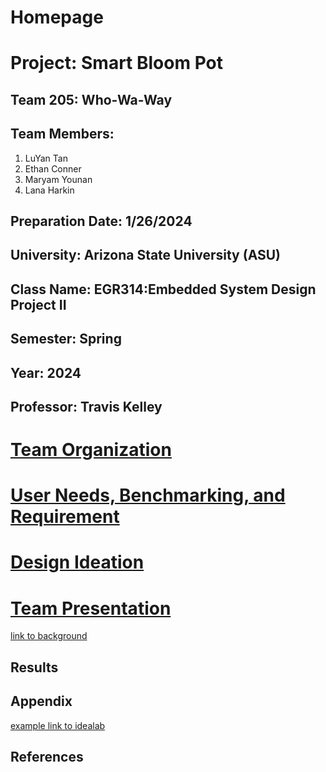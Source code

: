 # Homepage

# Project: Smart Bloom Pot
## Team 205: Who-Wa-Way
## Team Members:
1. LuYan Tan
1. Ethan Conner
1. Maryam Younan
1. Lana Harkin
## Preparation Date: 1/26/2024
## University: Arizona State University (ASU)
## Class Name: EGR314:Embedded System Design Project II
## Semester: Spring
## Year: 2024
## Professor: Travis Kelley

# [Team Organization](/Team-Organization.md)




# [User Needs, Benchmarking, and Requirement](/UserNeeds-Benchmarking-Requirements)

# [Design Ideation](/Design-Ideation.md)

# [Team Presentation](Presentation.md)

[link to background](/background.md)
## Results



## Appendix
[example link to idealab](https://idealab.asu.edu)


## References
